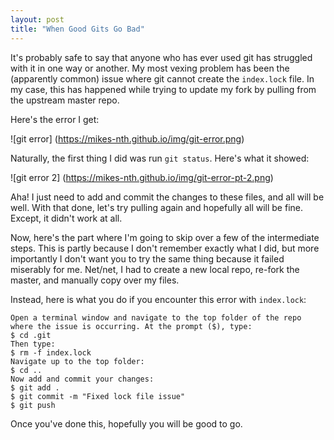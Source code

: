 ```yaml
---
layout: post
title: "When Good Gits Go Bad"
---
```


It's probably safe to say that anyone who has ever used git has struggled with it in one way or another.  My most vexing problem has been the (apparently common) issue where git cannot create the `index.lock` file.  In my case, this has happened while trying to update my fork by pulling from the upstream master repo.

Here's the error I get:

![git error] (https://mikes-nth.github.io/img/git-error.png)

Naturally, the first thing I did was run `git status`.  Here's what it showed:

![git error 2] (https://mikes-nth.github.io/img/git-error-pt-2.png)

Aha!  I just need to add and commit the changes to these files, and all will be well.  With that done, let's try pulling again and hopefully all will be fine.  Except, it didn't work at all.

Now, here's the part where I'm going to skip over a few of the intermediate steps.  This is partly because I don't remember exactly what I did, but more importantly I don't want you to try the same thing because it failed miserably for me.  Net/net, I had to create a new local repo, re-fork the master, and manually copy over my files.  

Instead, here is what you do if you encounter this error with `index.lock`:

    Open a terminal window and navigate to the top folder of the repo where the issue is occurring. At the prompt ($), type:
    $ cd .git
    Then type:
    $ rm -f index.lock
    Navigate up to the top folder:
    $ cd ..
    Now add and commit your changes:
    $ git add .
    $ git commit -m "Fixed lock file issue"
    $ git push

Once you've done this, hopefully you will be good to go.
